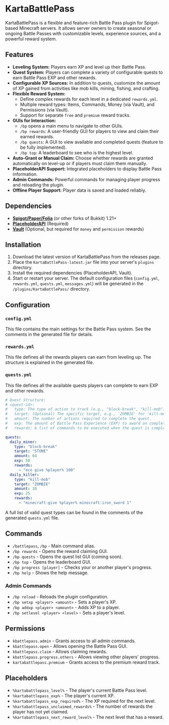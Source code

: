 # KartaBattlePass

KartaBattlePass is a flexible and feature-rich Battle Pass plugin for Spigot-based Minecraft servers. It allows server owners to create seasonal or ongoing Battle Passes with customizable levels, experience sources, and a powerful reward system.

## Features

- **Leveling System:** Players earn XP and level up their Battle Pass.
- **Quest System:** Players can complete a variety of configurable quests to earn Battle Pass EXP and other rewards.
- **Configurable XP Sources:** In addition to quests, customize the amount of XP gained from activities like mob kills, mining, fishing, and crafting.
- **Flexible Reward System:**
  - Define complex rewards for each level in a dedicated `rewards.yml`.
  - Multiple reward types: Items, Commands, Money (via Vault), and Permissions (via Vault).
  - Support for separate `free` and `premium` reward tracks.
- **GUIs for Interaction:**
  - `/bp` opens a main menu to navigate to other GUIs.
  - `/bp rewards`: A user-friendly GUI for players to view and claim their earned rewards.
  - `/bp quests`: A GUI to view available and completed quests (feature to be fully implemented).
  - `/bp top`: A leaderboard to see who is the highest level.
- **Auto-Grant or Manual Claim:** Choose whether rewards are granted automatically on level-up or if players must claim them manually.
- **PlaceholderAPI Support:** Integrated placeholders to display Battle Pass information.
- **Admin Commands:** Powerful commands for managing player progress and reloading the plugin.
- **Offline Player Support:** Player data is saved and loaded reliably.

## Dependencies

- **[Spigot/Paper/Folia](https://papermc.io/downloads)** (or other forks of Bukkit) 1.21+
- **[PlaceholderAPI](https://www.spigotmc.org/resources/placeholderapi.6245/)** (Required)
- **[Vault](https://www.spigotmc.org/resources/vault.34315/)** (Optional, but required for `money` and `permission` rewards)

## Installation

1. Download the latest version of KartaBattlePass from the releases page.
2. Place the `KartaBattlePass-latest.jar` file into your server's `plugins` directory.
3. Install the required dependencies (PlaceholderAPI, Vault).
4. Start or restart your server. The default configuration files (`config.yml`, `rewards.yml`, `quests.yml`, `messages.yml`) will be generated in the `/plugins/KartaBattlePass/` directory.

## Configuration

### `config.yml`

This file contains the main settings for the Battle Pass system. See the comments in the generated file for details.

### `rewards.yml`

This file defines all the rewards players can earn from leveling up. The structure is explained in the generated file.

### `quests.yml`

This file defines all the available quests players can complete to earn EXP and other rewards.

```yaml
# Quest Structure:
# <quest-id>:
#   type: The type of action to track (e.g., "block-break", "kill-mob"). See below for a full list.
#   target: (Optional) The specific target, e.g., 'ZOMBIE' for 'kill-mob' or 'DIAMOND_ORE' for 'block-break'.
#   amount: The number of actions required to complete the quest.
#   exp: The amount of Battle Pass Experience (EXP) to award on completion.
#   rewards: A list of commands to be executed when the quest is completed. Use %player% for the player's name.

quests:
  daily_miner:
    type: "block-break"
    target: "STONE"
    amount: 64
    exp: 50
    rewards:
      - "eco give %player% 100"
  daily_killer:
    type: "kill-mob"
    target: "ZOMBIE"
    amount: 10
    exp: 25
    rewards:
      - "minecraft:give %player% minecraft:iron_sword 1"
```

A full list of valid quest types can be found in the comments of the generated `quests.yml` file.

## Commands

- `/battlepass`, `/bp` - Main command alias.
- `/bp rewards` - Opens the reward claiming GUI.
- `/bp quests` - Opens the quest list GUI (coming soon).
- `/bp top` - Opens the leaderboard GUI.
- `/bp progress [player]` - Checks your or another player's progress.
- `/bp help` - Shows the help message.

### Admin Commands
- `/bp reload` - Reloads the plugin configuration.
- `/bp setxp <player> <amount>` - Sets a player's XP.
- `/bp addxp <player> <amount>` - Adds XP to a player.
- `/bp setlevel <player> <level>` - Sets a player's level.

## Permissions

- `kbattlepass.admin` - Grants access to all admin commands.
- `kbattlepass.open` - Allows opening the Battle Pass GUI.
- `kbattlepass.claim` - Allows claiming rewards.
- `kbattlepass.progress.others` - Allows viewing other players' progress.
- `kartabattlepass.premium` - Grants access to the premium reward track.

## Placeholders

- `%kartabattlepass_level%` - The player's current Battle Pass level.
- `%kartabattlepass_exp%` - The player's current XP.
- `%kartabattlepass_exp_required%` - The XP required for the next level.
- `%kartabattlepass_unclaimed_rewards%` - The number of rewards the player has not yet claimed.
- `%kartabattlepass_next_reward_level%` - The next level that has a reward.